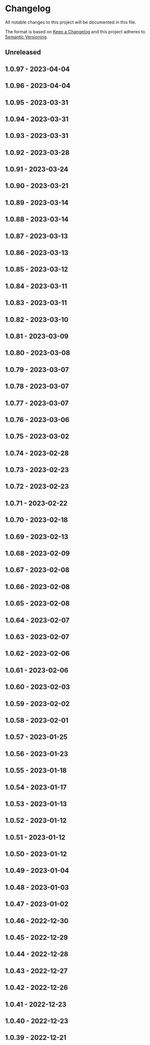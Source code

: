 # Changelog

All notable changes to this project will be documented in this file.

The format is based on [Keep a Changelog](http://keepachangelog.com/)
and this project adheres to [Semantic Versioning](http://semver.org/).

## Unreleased

## 1.0.97 - 2023-04-04

## 1.0.96 - 2023-04-04

## 1.0.95 - 2023-03-31

## 1.0.94 - 2023-03-31

## 1.0.93 - 2023-03-31

## 1.0.92 - 2023-03-28

## 1.0.91 - 2023-03-24

## 1.0.90 - 2023-03-21

## 1.0.89 - 2023-03-14

## 1.0.88 - 2023-03-14

## 1.0.87 - 2023-03-13

## 1.0.86 - 2023-03-13

## 1.0.85 - 2023-03-12

## 1.0.84 - 2023-03-11

## 1.0.83 - 2023-03-11

## 1.0.82 - 2023-03-10

## 1.0.81 - 2023-03-09

## 1.0.80 - 2023-03-08

## 1.0.79 - 2023-03-07

## 1.0.78 - 2023-03-07

## 1.0.77 - 2023-03-07

## 1.0.76 - 2023-03-06

## 1.0.75 - 2023-03-02

## 1.0.74 - 2023-02-28

## 1.0.73 - 2023-02-23

## 1.0.72 - 2023-02-23

## 1.0.71 - 2023-02-22

## 1.0.70 - 2023-02-18

## 1.0.69 - 2023-02-13

## 1.0.68 - 2023-02-09

## 1.0.67 - 2023-02-08

## 1.0.66 - 2023-02-08

## 1.0.65 - 2023-02-08

## 1.0.64 - 2023-02-07

## 1.0.63 - 2023-02-07

## 1.0.62 - 2023-02-06

## 1.0.61 - 2023-02-06

## 1.0.60 - 2023-02-03

## 1.0.59 - 2023-02-02

## 1.0.58 - 2023-02-01

## 1.0.57 - 2023-01-25

## 1.0.56 - 2023-01-23

## 1.0.55 - 2023-01-18

## 1.0.54 - 2023-01-17

## 1.0.53 - 2023-01-13

## 1.0.52 - 2023-01-12

## 1.0.51 - 2023-01-12

## 1.0.50 - 2023-01-12

## 1.0.49 - 2023-01-04

## 1.0.48 - 2023-01-03

## 1.0.47 - 2023-01-02

## 1.0.46 - 2022-12-30

## 1.0.45 - 2022-12-29

## 1.0.44 - 2022-12-28

## 1.0.43 - 2022-12-27

## 1.0.42 - 2022-12-26

## 1.0.41 - 2022-12-23

## 1.0.40 - 2022-12-23

## 1.0.39 - 2022-12-21
